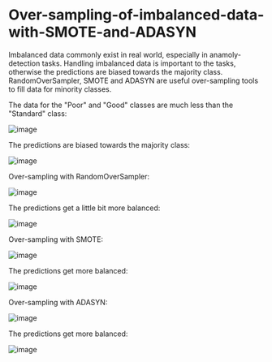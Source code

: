 # Over-sampling-of-imbalanced-data-with-SMOTE-and-ADASYN
Imbalanced data commonly exist in real world, especially in anamoly-detection tasks. Handling imbalanced data is important to the tasks, otherwise the predictions are biased towards the majority class. RandomOverSampler, SMOTE and ADASYN are useful over-sampling tools to fill data for minority classes.

The data for the "Poor" and "Good" classes are much less than the "Standard" class:

![image](https://github.com/hanfei1986/Over-sampling-of-imbalanced-data-with-RandomOverSampler--SMOTE-and-ADASYN/assets/59255164/1458a6b1-f9fb-4d0d-b23d-452b499ea75b)

The predictions are biased towards the majority class:

![image](https://github.com/hanfei1986/Over-sampling-of-imbalanced-data-with-RandomOverSampler--SMOTE-and-ADASYN/assets/59255164/05bf2317-a83a-426b-bd04-5359dd66c7ec)

Over-sampling with RandomOverSampler:

![image](https://github.com/hanfei1986/Over-sampling-of-imbalanced-data-with-RandomOverSampler--SMOTE-and-ADASYN/assets/59255164/a69212a0-38fc-4cf3-a233-1a16462a0276)

The predictions get a little bit more balanced:

![image](https://github.com/hanfei1986/Over-sampling-of-imbalanced-data-with-RandomOverSampler--SMOTE-and-ADASYN/assets/59255164/1133e801-5136-4c34-86d1-01a0106ee30c)

Over-sampling with SMOTE:

![image](https://github.com/hanfei1986/Over-sampling-of-imbalanced-data-with-RandomOverSampler--SMOTE-and-ADASYN/assets/59255164/1636ad13-51e3-49e3-9fbc-6fa0de4113f7)

The predictions get more balanced:

![image](https://github.com/hanfei1986/Over-sampling-of-imbalanced-data-with-RandomOverSampler--SMOTE-and-ADASYN/assets/59255164/cd7540c0-4532-494b-9de8-c1796a6dc1fa)

Over-sampling with ADASYN:

![image](https://github.com/hanfei1986/Over-sampling-of-imbalanced-data-with-RandomOverSampler--SMOTE-and-ADASYN/assets/59255164/d60d9a01-b941-4081-ad40-1b38851d2c6e)

The predictions get more balanced:

![image](https://github.com/hanfei1986/Over-sampling-of-imbalanced-data-with-RandomOverSampler--SMOTE-and-ADASYN/assets/59255164/39073141-9407-41bb-b90b-66e0ca0f100a)



